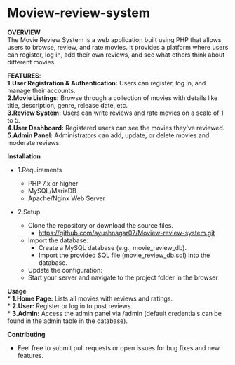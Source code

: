 # Moview-review-system

**OVERVIEW**<br>
The Movie Review System is a web application built using PHP that allows users to browse, review, and rate movies. It provides a platform where users can register, log in, add their own reviews, and see what others think about different movies.

**FEATURES**:<br>
**1.User Registration & Authentication:** Users can register, log in, and manage their accounts.<br>
**2.Movie Listings:** Browse through a collection of movies with details like title, description, genre, release date, etc.<br>
**3.Review System:** Users can write reviews and rate movies on a scale of 1 to 5.<br>
**4.User Dashboard:** Registered users can see the movies they’ve reviewed.<br>
**5.Admin Panel:** Administrators can add, update, or delete movies and moderate reviews.<br>

**Installation**<br>
* 1.Requirements
    * PHP 7.x or higher
    * MySQL/MariaDB
    *  Apache/Nginx Web Server

* 2.Setup
     * Clone the repository or download the source files.<br>
          * https://github.com/ayushnagar07/Moview-review-system.git
     * Import the database:
          * Create a MySQL database (e.g., movie_review_db).
          * Import the provided SQL file (movie_review_db.sql) into the database.
     * Update the configuration:
     * Start your server and navigate to the project folder in the browser

**Usage**<br>
    * **1.Home Page:** Lists all movies with reviews and ratings.<br>
    * **2.User:** Register or log in to post reviews.<br>
    * **3.Admin:** Access the admin panel via /admin (default credentials can be found in the admin table in the database).<br>

**Contributing**
   * Feel free to submit pull requests or open issues for bug fixes and new features.
